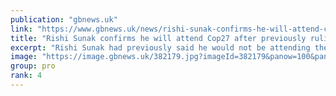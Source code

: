 ```yaml
---
publication: "gbnews.uk"
link: "https://www.gbnews.uk/news/rishi-sunak-confirms-he-will-attend-cop27-after-previously-ruling-himself-out-of-event/382879"
title: "Rishi Sunak confirms he will attend Cop27 after previously ruling himself out of event"
excerpt: "Rishi Sunak had previously said he would not be attending the summit in Egypt"
image: "https://image.gbnews.uk/382179.jpg?imageId=382179&panow=100&panoh=51.034482758621&panox=0&panoy=2.7586206896552&heightw=100&heighth=100&heightx=0&heighty=0&width=1200&height=630"
group: pro
rank: 4
---
```

